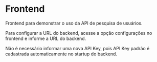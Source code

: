 # Frontend
Frontend para demonstrar o uso da API de pesquisa de usuários.

Para configurar a URL do backend, acesse a opção configurações no frontend e informe a URL do backend.

Não é necessário informar uma nova API Key, pois API Key padrão é cadastrada automaticamente no startup do backend.

